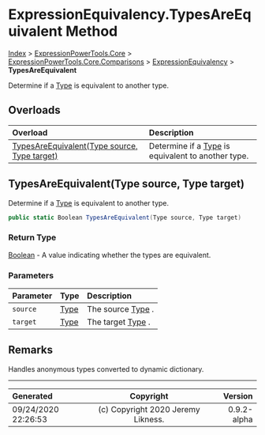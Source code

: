 ﻿# ExpressionEquivalency.TypesAreEquivalent Method

[Index](../index.md) > [ExpressionPowerTools.Core](ExpressionPowerTools.Core.a.md) > [ExpressionPowerTools.Core.Comparisons](ExpressionPowerTools.Core.Comparisons.n.md) > [ExpressionEquivalency](ExpressionPowerTools.Core.Comparisons.ExpressionEquivalency.cs.md) > **TypesAreEquivalent**

Determine if a [Type](https://docs.microsoft.com/dotnet/api/system.type) is equivalent to another type.

## Overloads

| Overload | Description |
| :-- | :-- |
| [TypesAreEquivalent(Type source, Type target)](#typesareequivalenttype-source-type-target) | Determine if a [Type](https://docs.microsoft.com/dotnet/api/system.type) is equivalent to another type. |
## TypesAreEquivalent(Type source, Type target)

Determine if a [Type](https://docs.microsoft.com/dotnet/api/system.type) is equivalent to another type.

```csharp
public static Boolean TypesAreEquivalent(Type source, Type target)
```

### Return Type

 [Boolean](https://docs.microsoft.com/dotnet/api/system.boolean)  - A value indicating whether the types are equivalent.

### Parameters

| Parameter | Type | Description |
| :-- | :-- | :-- |
| `source` | [Type](https://docs.microsoft.com/dotnet/api/system.type) | The source [Type](https://docs.microsoft.com/dotnet/api/system.type) . |
| `target` | [Type](https://docs.microsoft.com/dotnet/api/system.type) | The target [Type](https://docs.microsoft.com/dotnet/api/system.type) . |


## Remarks

Handles anonymous types converted to dynamic dictionary.


---

| Generated | Copyright | Version |
| :-- | :-: | --: |
| 09/24/2020 22:26:53 | (c) Copyright 2020 Jeremy Likness. | 0.9.2-alpha |
